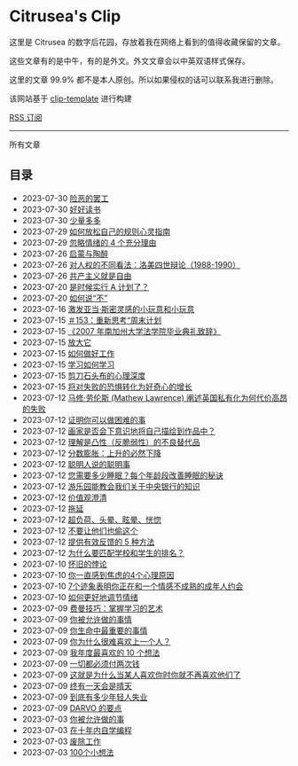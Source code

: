 # Citrusea's Clip
这里是 Citrusea 的数字后花园，存放着我在网络上看到的值得收藏保留的文章。

这些文章有的是中午，有的是外文。外文文章会以中英双语样式保存。

这里的文章 99.9% 都不是本人原创。所以如果侵权的话可以联系我进行删除。

该网站基于 [clip-template](https://github.com/theowenyoung/clip-template) 进行构建

[RSS 订阅](https://clip.citrusea.cc/feed.xml)

--- 
  
 所有文章 
  
 <!-- Table of Content-->

 
## 目录

- 2023-07-30 [险恶的罢工](2023/07/30/Sinister-strike/index.html)
- 2023-07-30 [好好读书](2023/07/30/Reading-Well/index.html)
- 2023-07-30 [少量多多](2023/07/30/A-lot-with-a-little/index.html)
- 2023-07-29 [如何放松自己的规则心灵指南](2023/07/29/How-to-relax-your-own-rules-Psyche-Guides/index.html)
- 2023-07-29 [忽略情绪的 4 个充分理由](2023/07/29/4-Perfectly-Good-Reasons-to-Ignore-Your-Emotions/index.html)
- 2023-07-26 [启蒙与陶醉](2023/07/26/Enlightenment-And-Intoxication/index.html)
- 2023-07-26 [对人权的不同看法：洛美四世辩论（1988-1990）](2023/07/26/Differing-Views-on-Human-Rights-The-Lomé-IV-Debate-(1988-1990)/index.html)
- 2023-07-26 [共产主义就是自由](2023/07/26/Communism-is-Freedom/index.html)
- 2023-07-20 [是时候实行 A 计划了？](2023/07/20/Is-It-Time-for-Plan-A？/index.html)
- 2023-07-20 [如何说“不”](2023/07/20/How-to-Say-No/index.html)
- 2023-07-16 [激发亚当·斯密灵感的小玩意和小玩意](2023/07/16/Gadgets-and-Gizmos-That-Inspired-Adam-Smith/index.html)
- 2023-07-15 [＃153：重新思考“周末计划](2023/07/15/153-Rethinking-“weekend-plans”/index.html)
- 2023-07-15 [《2007 年南加州大学法学院毕业典礼致辞》](2023/07/15/2007-USC-Law-School-Commencement-Address/index.html)
- 2023-07-15 [放大它](2023/07/15/Amp-It-Up/index.html)
- 2023-07-15 [如何做好工作](2023/07/15/How-to-Do-Great-Work/index.html)
- 2023-07-15 [学习如何学习](2023/07/15/Learning-how-to-learn/index.html)
- 2023-07-15 [剪刀石头布的心理深度](2023/07/15/The-Psychological-Depths-of-Rock-Paper-Scissors/index.html)
- 2023-07-15 [将对失败的恐惧转化为好奇心的增长](2023/07/15/Turning-Fear-of-Failure-into-Increments-of-Curiosity/index.html)
- 2023-07-12 [马修·劳伦斯 (Mathew Lawrence) 阐述英国私有化为何代价高昂的失败](https://clip.citrusea.cc/2023/07/12/Mathew-Lawrence-on-why-privatisation-has-been-a-costly-failure-in-Britain/index.htm)
- 2023-07-12 [证明你可以做困难的事](https://clip.citrusea.cc/2023/07/12/Proof-You-Can-Do-Hard-Things/index.html)
- 2023-07-12 [画家是否会下意识地将自己描绘到作品中？](https://clip.citrusea.cc/2023/07/12/Do-painters-subconsciously-paint-themselves-into-their-work/index.html)
- 2023-07-12 [理解是凸性（反脆弱性）的不良替代品](https://clip.citrusea.cc/2023/07/12/UNDERSTANDING-IS-A-POOR-SUBSTITUTE-FOR-CONVEXITY%20(ANTIFRAGILITY)/index.html)
- 2023-07-12 [分数膨胀：上升的必然下降](https://clip.citrusea.cc/2023/07/12/Grade-Inflation-What-Goes-Up-Must-Come-Down/index.html)
- 2023-07-12 [聪明人说的聪明事](https://clip.citrusea.cc/2023/07/12/Smart-Things-Smart-People-Said/index.html)
- 2023-07-12 [您需要多少睡眠？每个年龄段改善睡眠的秘诀](https://clip.citrusea.cc/2023/07/12/How-Much-Sleep-Do-You-Need-Tips-for-Better-Slumber-at-Every-Age/index.html)
- 2023-07-12 [游乐园能教会我们关于中央银行的知识](https://clip.citrusea.cc/2023/07/12/What-an-amusement-park-can-teach-us-about-central-banks/index.html)
- 2023-07-12 [价值观澄清](https://clip.citrusea.cc/2023/07/12/Values-Clarification/index.html)
- 2023-07-12 [拖延](https://clip.citrusea.cc/2023/07/12/Procrastination/index.html)
- 2023-07-12 [超负荷、头晕、眩晕、恍惚](https://clip.citrusea.cc/2023/07/12/Overload-Dizziness-Vertigo-Trance/index.html)
- 2023-07-12 [不要让他们也偷这个](2023/07/12/Dont-Let-Them-Steal-This-Too/index.html)
- 2023-07-12 [提供有效反馈的 5 种方法](/2023/07/12/5-ways-to-give-effective-feedback/index.html)
- 2023-07-12 [为什么要匹配学校和学生的排名？](/2023/07/12/Why-Match-School-And-Student-Rank/index.html)
- 2023-07-10 [怀旧的悖论](2023/07/10/The-Paradoxes-of-Nostalgia/index.html)
- 2023-07-10 [你一直感到焦虑的4个心理原因](2023/07/10/4-Psychological-Reasons-You-Feel-Anxious-All-the-Time/index.html)
- 2023-07-10 [7个迹象表明你正在和一个情感不成熟的成年人约会](2023/07/10/7-Signs-You’re-Dating-an-Emotionally-Immature-Adult/index.html)
- 2023-07-10 [如何更好地调节情绪](2023/07/10/How-to-Get-Better-At-Regulating-Your-Emotions/index.html)
- 2023-07-09 [费曼技巧：掌握学习的艺术](2023/07/09/The-Feynman-Technique-Master-the-Art-of-Learning/index.html)
- 2023-07-09 [你被允许做的事情](2023/07/09/Things-you're-allowed-to-do/index.html)
- 2023-07-09 [你生命中最重要的事情](2023/07/09/The-Most-Important-Thing-in-Your-Life/index.html)
- 2023-07-09 [你为什么很难喜欢上一个人？](2023/07/09/ni-wei-shen-me-hen-nan-xi-huan-shang-yi-ge-ren/index.html)
- 2023-07-09 [我年度最喜欢的 10 个想法](2023/07/09/My-10-Favorite-Ideas-of-the-Year/index.html)
- 2023-07-09 [一切都必须付两次钱](2023/07/09/Everything-Must-Be-Paid-for-Twice/index.html)
- 2023-07-09 [这就是为什么当某人喜欢你时你就不再喜欢他们了](2023/07/09/Here’s-Why-You-Stop-Liking-Someone-When-They-Like-You-Back-HuffPost-Life/index.html)
- 2023-07-09 [终有一天会是晴天](2023/07/09/It-will-be-sunny-one-day/index.html)
- 2023-07-09 [到底有多少年轻人失业](2023/07/09/dao-di-you-duo-shao-qing-nian-ren-shi-ye/index.html)
- 2023-07-09 [DARVO 的要点](2023/07/09/The-Point-of-DARVO/index.html)
- 2023-07-03 [你被允许做的事](2023/07/03/Things-you're-allowed-to-do/index.html)
- 2023-07-03 [在十年内自学编程](2023/07/03/Teach-Yourself-Programming-in-Ten-Years/index.html)
- 2023-07-03 [废除工作](2023/07/03/The-Abolition-of-Work/index.html)
- 2023-07-03 [100个小想法](2023/07/03/100-Little-Ideas/index.html)
